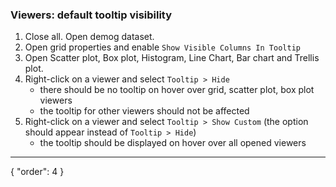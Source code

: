 ### Viewers: default tooltip visibility

1. Close all. Open demog dataset.
2. Open grid properties and enable `Show Visible Columns In Tooltip`
3. Open Scatter plot, Box plot, Histogram, Line Chart, Bar chart and Trellis plot.
4. Right-click on a viewer and select `Tooltip > Hide`
   - there should be no tooltip on hover over grid, scatter plot, box plot viewers
   - the tooltip for other viewers should not be affected
5. Right-click on a viewer and select `Tooltip > Show Custom` (the option should appear instead of `Tooltip > Hide`)
   - the tooltip should be displayed on hover over all opened viewers

---
{
  "order": 4
}
